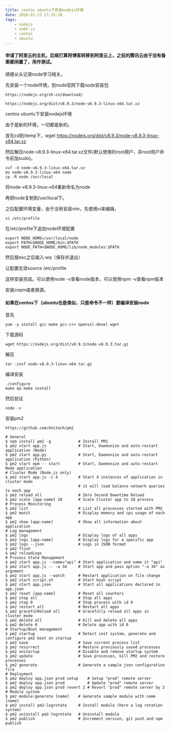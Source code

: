```yaml
---
title: centos ubuntu下安装nodejs环境
date: 2018-01-13 17:33:18
tags:
	- nodejs
	- node.js
	- centos
	- ubuntu
---
```


#### 申请了阿里云的主机，后续打算将博客转移到阿里云上，之前的腾讯云由于没有备案都闲置了，用作测试。

顺便从头记录node学习相关。

先安装一个node环境，到node官网下载node安装包
```
https://nodejs.org/zh-cn/download/
```
```
https://nodejs.org/dist/v8.9.3/node-v8.9.3-linux-x64.tar.xz
```

centos ubuntu下安装nodejs环境

由于是新的环境，一切都是新的。

首先cd到/temp下，wget https://nodejs.org/dist/v8.9.3/node-v8.9.3-linux-x64.tar.xz

然后解压node-v8.9.3-linux-x64.tar.xz文件(默认使用的root用户，非root用户命令前加sudo)。


```
xvf -d node-v8.9.3-linux-x64.tar.xz
mv node-v8.9.3-linux-x64 node
cp -R node /usr/local
```

将node-v8.9.3-linux-x64重新命名为node


再把node复制到/usr/local下。

之后配置环境变量，由于没有安装vim，先使用vi来编辑，

```
vi /etc/profile
```

在/etc/profile下追加node环境配置


```
export NODE_HOME=/usr/local/node
export PATH=$NODE_HOME/bin:$PATH
export NODE_PATH=$NODE_HOME/lib/node_modules:$PATH
```

然后按esc之后输入:wq（保存并退出）

让配置生效source /etc/profile

这样安装完成。可以使用node -v查看node版本，可以使用npm -v查看npm版本

安装cnpm或者换源。

#### 如果在centos下（ubuntu也是类似，只是命令不一样）要编译安装node

首先


```
yum -y install gcc make gcc-c++ openssl-devel wget
```

下载源码

```
wget https://nodejs.org/dist/v8.9.3/node-v8.9.3.tar.gz
```

解压
```
tar -zxvf node-v8.9.3-linux-x64.tar.gz
```

编译安装

```
./configure
make && make install
```
然后验证


```
node -v
```

安装pm2
```
https://github.com/Unitech/pm2
```


```
# General
$ npm install pm2 -g            # Install PM2
$ pm2 start app.js              # Start, Daemonize and auto-restart application (Node)
$ pm2 start app.py              # Start, Daemonize and auto-restart application (Python)
$ pm2 start npm -- start        # Start, Daemonize and auto-restart Node application
# Cluster Mode (Node.js only)
$ pm2 start app.js -i 4         # Start 4 instances of application in cluster mode
                                # it will load balance network queries to each app
$ pm2 reload all                # Zero Second Downtime Reload
$ pm2 scale [app-name] 10       # Scale Cluster app to 10 process
# Process Monitoring
$ pm2 list                      # List all processes started with PM2
$ pm2 monit                     # Display memory and cpu usage of each app
$ pm2 show [app-name]           # Show all information about application
# Log management
$ pm2 logs                      # Display logs of all apps
$ pm2 logs [app-name]           # Display logs for a specific app
$ pm2 logs --json               # Logs in JSON format
$ pm2 flush
$ pm2 reloadLogs
# Process State Management
$ pm2 start app.js --name="api" # Start application and name it "api"
$ pm2 start app.js -- -a 34     # Start app and pass option "-a 34" as argument
$ pm2 start app.js --watch      # Restart application on file change
$ pm2 start script.sh           # Start bash script
$ pm2 start app.json            # Start all applications declared in app.json
$ pm2 reset [app-name]          # Reset all counters
$ pm2 stop all                  # Stop all apps
$ pm2 stop 0                    # Stop process with id 0
$ pm2 restart all               # Restart all apps
$ pm2 gracefulReload all        # Gracefully reload all apps in cluster mode
$ pm2 delete all                # Kill and delete all apps
$ pm2 delete 0                  # Delete app with id 0
# Startup/Boot management
$ pm2 startup                   # Detect init system, generate and configure pm2 boot on startup
$ pm2 save                      # Save current process list
$ pm2 resurrect                 # Restore previously saved processes
$ pm2 unstartup                 # Disable and remove startup system
$ pm2 update                    # Save processes, kill PM2 and restore processes
$ pm2 generate                  # Generate a sample json configuration file
# Deployment
$ pm2 deploy app.json prod setup    # Setup "prod" remote server
$ pm2 deploy app.json prod          # Update "prod" remote server
$ pm2 deploy app.json prod revert 2 # Revert "prod" remote server by 2
# Module system
$ pm2 module:generate [name]    # Generate sample module with name [name]
$ pm2 install pm2-logrotate     # Install module (here a log rotation system)
$ pm2 uninstall pm2-logrotate   # Uninstall module
$ pm2 publish                   # Increment version, git push and npm publish
```
